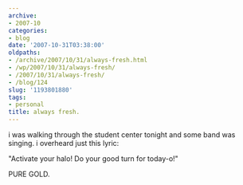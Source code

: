 ```yaml
---
archive:
- 2007-10
categories:
- blog
date: '2007-10-31T03:38:00'
oldpaths:
- /archive/2007/10/31/always-fresh.html
- /wp/2007/10/31/always-fresh/
- /2007/10/31/always-fresh/
- /blog/124
slug: '1193801880'
tags:
- personal
title: always fresh.
---
```


i was walking through the student center tonight and some band was
singing. i overheard just this lyric:

"Activate your halo! Do your good turn for today-o!"

PURE GOLD.

